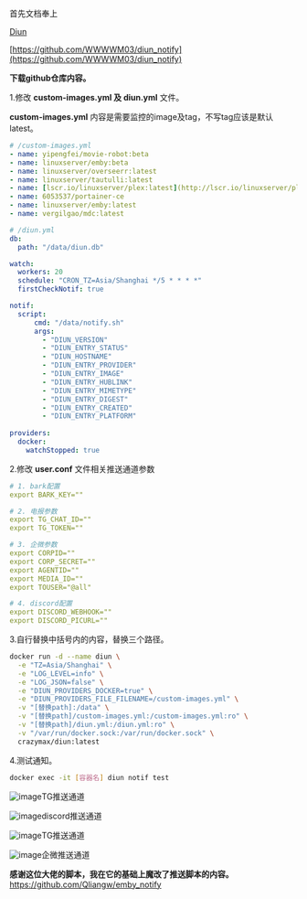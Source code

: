 首先文档奉上

[Diun](https://crazymax.dev/diun/)

[https://github.com/WWWWM03/diun_notify](https://github.com/WWWWM03/diun_notify)

**下载github仓库内容。**

1.修改 **custom-images.yml 及 diun.yml** 文件。

**custom-images.yml** 内容是需要监控的image及tag，不写tag应该是默认latest。

```yaml
# /custom-images.yml
- name: yipengfei/movie-robot:beta
- name: linuxserver/emby:beta
- name: linuxserver/overseerr:latest
- name: linuxserver/tautulli:latest
- name: [lscr.io/linuxserver/plex:latest](http://lscr.io/linuxserver/plex:latest)
- name: 6053537/portainer-ce
- name: linuxserver/emby:latest
- name: vergilgao/mdc:latest
```

```yaml
# /diun.yml
db:
  path: "/data/diun.db"

watch:
  workers: 20
  schedule: "CRON_TZ=Asia/Shanghai */5 * * * *"
  firstCheckNotif: true

notif:
  script:
      cmd: "/data/notify.sh"
      args:
        - "DIUN_VERSION"
        - "DIUN_ENTRY_STATUS"
        - "DIUN_HOSTNAME"
        - "DIUN_ENTRY_PROVIDER"
        - "DIUN_ENTRY_IMAGE"
        - "DIUN_ENTRY_HUBLINK"
        - "DIUN_ENTRY_MIMETYPE"
        - "DIUN_ENTRY_DIGEST"
        - "DIUN_ENTRY_CREATED"
        - "DIUN_ENTRY_PLATFORM"        
        
providers:
  docker:
    watchStopped: true
```

2.修改 **user.conf** 文件相关推送通道参数

```yaml
# 1. bark配置
export BARK_KEY=""

# 2. 电报参数
export TG_CHAT_ID=""
export TG_TOKEN=""

# 3. 企微参数
export CORPID=""
export CORP_SECRET=""
export AGENTID=""
export MEDIA_ID=""
export TOUSER="@all"

# 4. discord配置
export DISCORD_WEBHOOK=""
export DISCORD_PICURL=""
```

3.自行替换中括号内的内容，替换三个路径。

```bash
docker run -d --name diun \
  -e "TZ=Asia/Shanghai" \
  -e "LOG_LEVEL=info" \
  -e "LOG_JSON=false" \
  -e "DIUN_PROVIDERS_DOCKER=true" \
  -e "DIUN_PROVIDERS_FILE_FILENAME=/custom-images.yml" \
  -v "[替换path]:/data" \
  -v "[替换path]/custom-images.yml:/custom-images.yml:ro" \
  -v "[替换path]/diun.yml:/diun.yml:ro" \
  -v "/var/run/docker.sock:/var/run/docker.sock" \
  crazymax/diun:latest
```

4.测试通知。

```bash
docker exec -it [容器名] diun notif test
```

![image](https://user-images.githubusercontent.com/74545085/194116386-1477a9cb-35f5-45d8-ad24-2d5028bbfd85.png)TG推送通道

![image](https://user-images.githubusercontent.com/74545085/195364047-7779a712-4e16-4798-a098-f12ba929d082.png)discord推送通道

![image](https://user-images.githubusercontent.com/74545085/194116502-45a70cf9-5a66-4647-86d0-618d8ab2ef5c.png)TG推送通道

![image](https://user-images.githubusercontent.com/74545085/194116536-c7e8849f-ffbb-4d48-a5ff-f1a8d34617eb.png)企微推送通道

**感谢这位大佬的脚本，我在它的基础上魔改了推送脚本的内容。**
https://github.com/Qliangw/emby_notify
